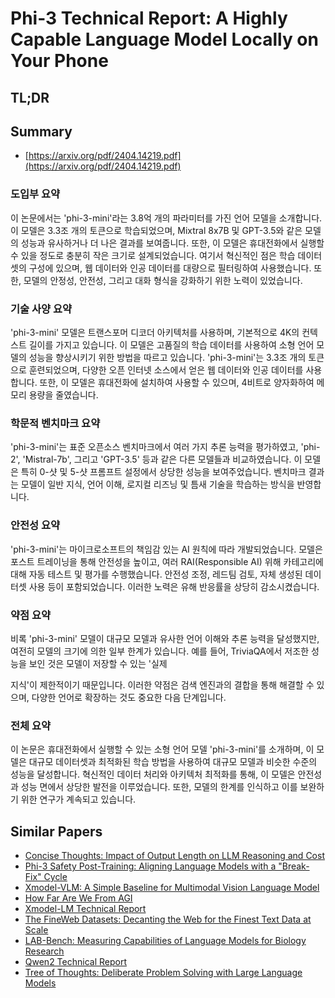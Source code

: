 # Phi-3 Technical Report: A Highly Capable Language Model Locally on Your Phone
## TL;DR
## Summary
- [https://arxiv.org/pdf/2404.14219.pdf](https://arxiv.org/pdf/2404.14219.pdf)

### 도입부 요약
이 논문에서는 'phi-3-mini'라는 3.8억 개의 파라미터를 가진 언어 모델을 소개합니다. 이 모델은 3.3조 개의 토큰으로 학습되었으며, Mixtral 8x7B 및 GPT-3.5와 같은 모델의 성능과 유사하거나 더 나은 결과를 보여줍니다. 또한, 이 모델은 휴대전화에서 실행할 수 있을 정도로 충분히 작은 크기로 설계되었습니다. 여기서 혁신적인 점은 학습 데이터셋의 구성에 있으며, 웹 데이터와 인공 데이터를 대량으로 필터링하여 사용했습니다. 또한, 모델의 안정성, 안전성, 그리고 대화 형식을 강화하기 위한 노력이 있었습니다.

### 기술 사양 요약
'phi-3-mini' 모델은 트랜스포머 디코더 아키텍처를 사용하며, 기본적으로 4K의 컨텍스트 길이를 가지고 있습니다. 이 모델은 고품질의 학습 데이터를 사용하여 소형 언어 모델의 성능을 향상시키기 위한 방법을 따르고 있습니다. 'phi-3-mini'는 3.3조 개의 토큰으로 훈련되었으며, 다양한 오픈 인터넷 소스에서 얻은 웹 데이터와 인공 데이터를 사용합니다. 또한, 이 모델은 휴대전화에 설치하여 사용할 수 있으며, 4비트로 양자화하여 메모리 용량을 줄였습니다.

### 학문적 벤치마크 요약
'phi-3-mini'는 표준 오픈소스 벤치마크에서 여러 가지 추론 능력을 평가하였고, 'phi-2', 'Mistral-7b', 그리고 'GPT-3.5' 등과 같은 다른 모델들과 비교하였습니다. 이 모델은 특히 0-샷 및 5-샷 프롬프트 설정에서 상당한 성능을 보여주었습니다. 벤치마크 결과는 모델이 일반 지식, 언어 이해, 로지컬 리즈닝 및 틈새 기술을 학습하는 방식을 반영합니다.

### 안전성 요약
'phi-3-mini'는 마이크로소프트의 책임감 있는 AI 원칙에 따라 개발되었습니다. 모델은 포스트 트레이닝을 통해 안전성을 높이고, 여러 RAI(Responsible AI) 위해 카테고리에 대해 자동 테스트 및 평가를 수행했습니다. 안전성 조정, 레드팀 검토, 자체 생성된 데이터셋 사용 등이 포함되었습니다. 이러한 노력은 유해 반응률을 상당히 감소시켰습니다.

### 약점 요약
비록 'phi-3-mini' 모델이 대규모 모델과 유사한 언어 이해와 추론 능력을 달성했지만, 여전히 모델의 크기에 의한 일부 한계가 있습니다. 예를 들어, TriviaQA에서 저조한 성능을 보인 것은 모델이 저장할 수 있는 '실제

 지식'이 제한적이기 때문입니다. 이러한 약점은 검색 엔진과의 결합을 통해 해결할 수 있으며, 다양한 언어로 확장하는 것도 중요한 다음 단계입니다.

### 전체 요약
이 논문은 휴대전화에서 실행할 수 있는 소형 언어 모델 'phi-3-mini'를 소개하며, 이 모델은 대규모 데이터셋과 최적화된 학습 방법을 사용하여 대규모 모델과 비슷한 수준의 성능을 달성합니다. 혁신적인 데이터 처리와 아키텍처 최적화를 통해, 이 모델은 안전성과 성능 면에서 상당한 발전을 이루었습니다. 또한, 모델의 한계를 인식하고 이를 보완하기 위한 연구가 계속되고 있습니다.

## Similar Papers
- [Concise Thoughts: Impact of Output Length on LLM Reasoning and Cost](2407.19825.md)
- [Phi-3 Safety Post-Training: Aligning Language Models with a "Break-Fix" Cycle](2407.13833.md)
- [Xmodel-VLM: A Simple Baseline for Multimodal Vision Language Model](2405.09215.md)
- [How Far Are We From AGI](2405.10313.md)
- [Xmodel-LM Technical Report](2406.02856.md)
- [The FineWeb Datasets: Decanting the Web for the Finest Text Data at Scale](2406.17557.md)
- [LAB-Bench: Measuring Capabilities of Language Models for Biology Research](2407.10362.md)
- [Qwen2 Technical Report](2407.10671.md)
- [Tree of Thoughts: Deliberate Problem Solving with Large Language Models](2305.10601.md)
